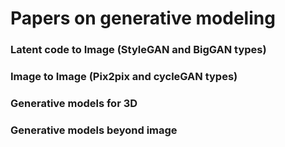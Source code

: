 # Papers on generative modeling 

### Latent code to Image (StyleGAN and BigGAN types)

### Image to Image (Pix2pix and cycleGAN types)

### Generative models for 3D

### Generative models beyond image


